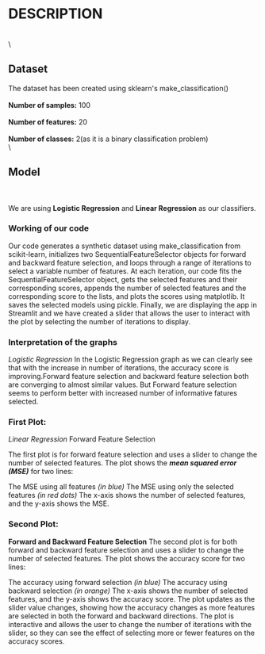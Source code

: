 # DESCRIPTION
\
\
## Dataset
The dataset has been created using sklearn's make_classification()
\
\
**Number of samples:** 100
\
\
**Number of features:** 20
\
\
**Number of classes:** 2(as it is a binary classification problem)
\
\
## Model
\
\
We are using **Logistic Regression** and **Linear Regression** as our classifiers.
### Working of our code
Our code generates a synthetic dataset using make_classification from scikit-learn, initializes two SequentialFeatureSelector objects for forward and backward feature selection, and loops through a range of iterations to select a variable number of features. At each iteration, our code fits the SequentialFeatureSelector object, gets the selected features and their corresponding scores, appends the number of selected features and the corresponding score to the lists, and plots the scores using matplotlib. It saves the selected models using pickle. Finally, we are displaying the app in Streamlit and we have created a slider that allows the user to interact with the plot by selecting the number of iterations to display.





### Interpretation of the graphs
*Logistic Regression*
In the Logistic Regression graph as we can clearly see that with the increase in number of iterations, the accuracy score is improving.Forward feature selection and backward feature selection both are converging to almost similar values. But Forward feature selection seems to perform better with increased number of informative fatures selected.



### First Plot:
*Linear Regression* 
Forward Feature Selection

The first plot is for forward feature selection and uses a slider to change the number of selected features. The plot shows the ***mean squared error (MSE)*** for two lines:

The MSE using all features *(in blue)*
The MSE using only the selected features *(in red dots)*
The x-axis shows the number of selected features, and the y-axis shows the MSE. 


### Second Plot: 
**Forward and Backward Feature Selection**
The second plot is for both forward and backward feature selection and uses a slider to change the number of selected features. The plot shows the accuracy score for two lines:

The accuracy using forward selection *(in blue)*
The accuracy using backward selection *(in orange)*
The x-axis shows the number of selected features, and the y-axis shows the accuracy score. The plot updates as the slider value changes, showing how the accuracy changes as more features are selected in both the forward and backward directions. The plot is interactive and allows the user to change the number of iterations with the slider, so they can see the effect of selecting more or fewer features on the accuracy scores.
